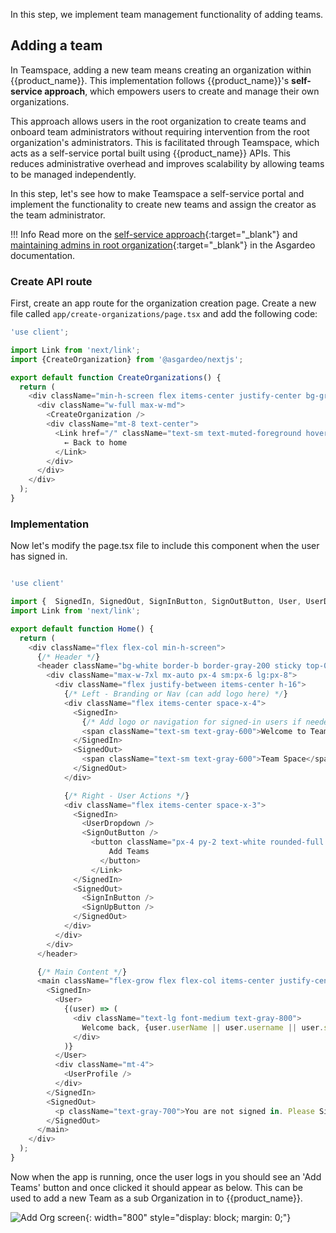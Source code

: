 
In this step, we implement team management functionality of adding teams.

## Adding a team

In Teamspace, adding a new team means creating an organization within {{product_name}}. This implementation follows {{product_name}}'s **self-service approach**, which empowers users to create and manage their own organizations.

This approach allows users in the root organization to create teams and onboard team administrators without requiring intervention from the root organization's administrators. This is facilitated through Teamspace, which acts as a self-service portal built using {{product_name}} APIs. This reduces administrative overhead and improves scalability by allowing teams to be managed independently.

In this step, let's see how to make Teamspace a self-service portal and implement the functionality to create new teams and assign the creator as the team administrator.

!!! Info
    Read more on the [self-service approach]({{base_path}}/guides/organization-management/onboard-org-admins/self-service-approach/#self-service-approach){:target="\_blank"} and [maintaining admins in root organization]({{base_path}}/guides/organization-management/onboard-org-admins/self-service-approach/#maintain-admins-in-the-root-organization){:target="\_blank"} in the Asgardeo documentation.

### Create API route

First, create an app route for the organization creation page. Create a new file called `app/create-organizations/page.tsx` and add the following code:

```javascript title="app/create-organizations/page.tsx"
'use client';

import Link from 'next/link';
import {CreateOrganization} from '@asgardeo/nextjs';

export default function CreateOrganizations() {
  return (
    <div className="min-h-screen flex items-center justify-center bg-gradient-to-br from-blue-50 via-background to-purple-50 p-4">
      <div className="w-full max-w-md">
        <CreateOrganization />
        <div className="mt-8 text-center">
          <Link href="/" className="text-sm text-muted-foreground hover:text-foreground">
            ← Back to home
          </Link>
        </div>
      </div>
    </div>
  );
}
```

### Implementation

Now let's modify the page.tsx file to include this component when the user has signed in.

```javascript title="app/page.tsx"

'use client'

import {  SignedIn, SignedOut, SignInButton, SignOutButton, User, UserDropdown, UserProfile, SignUpButton } from '@asgardeo/nextjs';
import Link from 'next/link';

export default function Home() {
  return (
    <div className="flex flex-col min-h-screen">
      {/* Header */}
      <header className="bg-white border-b border-gray-200 sticky top-0 z-50">
        <div className="max-w-7xl mx-auto px-4 sm:px-6 lg:px-8">
          <div className="flex justify-between items-center h-16">
            {/* Left - Branding or Nav (can add logo here) */}
            <div className="flex items-center space-x-4">
              <SignedIn>
                {/* Add logo or navigation for signed-in users if needed */}
                <span className="text-sm text-gray-600">Welcome to Team Space</span>
              </SignedIn>
              <SignedOut>
                <span className="text-sm text-gray-600">Team Space</span>
              </SignedOut>
            </div>

            {/* Right - User Actions */}
            <div className="flex items-center space-x-3">
              <SignedIn>
                <UserDropdown />
                <SignOutButton />
                  <button className="px-4 py-2 text-white rounded-full hover:opacity-90 transition" style={{ backgroundColor: "#FF7300" }}>
                      Add Teams
                    </button>
                  </Link>
              </SignedIn>
              <SignedOut>
                <SignInButton />
                <SignUpButton />
              </SignedOut>
            </div>
          </div>
        </div>
      </header>

      {/* Main Content */}
      <main className="flex-grow flex flex-col items-center justify-center text-center px-4 py-12 gap-6 bg-gray-50">
        <SignedIn>
          <User>
            {(user) => (
              <div className="text-lg font-medium text-gray-800">
                Welcome back, {user.userName || user.username || user.sub}
              </div>
            )}
          </User>
          <div className="mt-4">
            <UserProfile />
          </div>
        </SignedIn>
        <SignedOut>
          <p className="text-gray-700">You are not signed in. Please Sign In or Sign Up</p>
        </SignedOut>
      </main>
    </div>
  );
}
```

Now when the app is running, once the user logs in you should see an 'Add Teams' button and once clicked it should appear as below. This can be used to add a new Team as a sub Organization in to {{product_name}}.

![Add Org screen]({{base_path}}/assets/img/complete-guides/nextjs-b2b/image23.png){: width="800" style="display: block; margin: 0;"}
